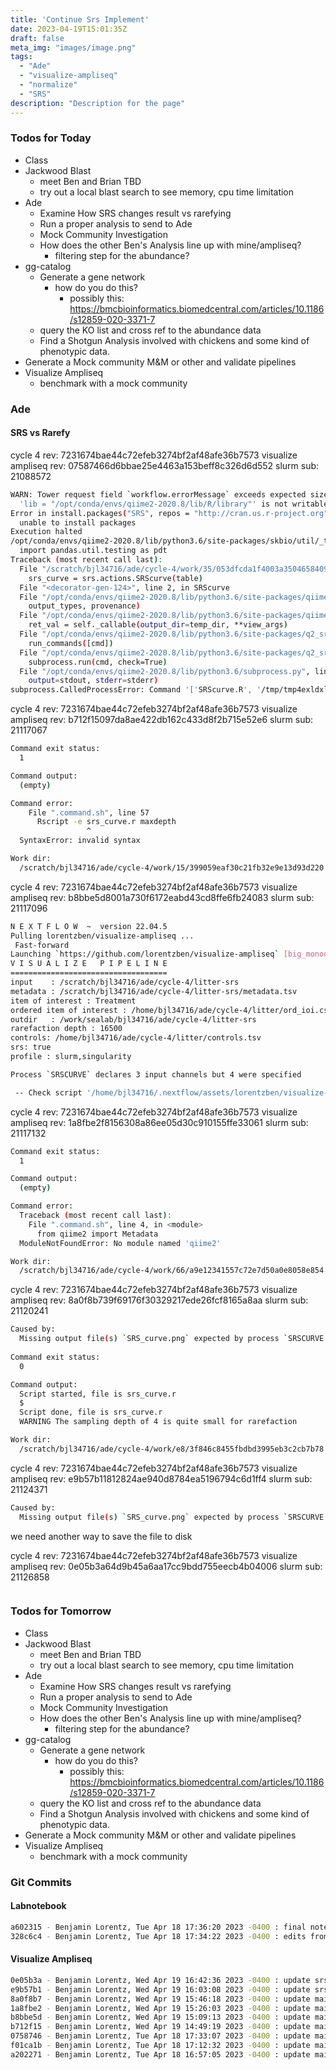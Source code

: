 ```yaml
---
title: 'Continue Srs Implement'
date: 2023-04-19T15:01:35Z
draft: false
meta_img: "images/image.png"
tags:
  - "Ade"
  - "visualize-ampliseq"
  - "normalize"
  - "SRS"
description: "Description for the page"
---
```


### Todos for Today

- Class
- Jackwood Blast
  - meet Ben and Brian TBD
  - try out a local blast search to see memory, cpu time limitation
- Ade
  - Examine How SRS changes result vs rarefying
  - Run a proper analysis to send to Ade
  - Mock Community Investigation
  - How does the other Ben's Analysis line up with mine/ampliseq?
    - filtering step for the abundance?
- gg-catalog
  - Generate a gene network 
    - how do you do this?
      - possibly this: https://bmcbioinformatics.biomedcentral.com/articles/10.1186/s12859-020-3371-7
  - query the KO list and cross ref to the abundance data
  - Find a Shotgun Analysis involved with chickens and some kind of phenotypic data.
- Generate a Mock community M&M or other and validate pipelines
- Visualize Ampliseq
  - benchmark with a mock community
  
### Ade

#### SRS vs Rarefy

cycle 4 rev: 7231674bae44c72efeb3274bf2af48afe36b7573
visualize ampliseq rev: 07587466d6bbae25e4463a153beff8c326d6d552
slurm sub: 21088572

```bash
WARN: Tower request field `workflow.errorMessage` exceeds expected size | offending value: `Warning in install.packages("SRS", repos = "http://cran.us.r-project.org") :
  'lib = "/opt/conda/envs/qiime2-2020.8/lib/R/library"' is not writable
Error in install.packages("SRS", repos = "http://cran.us.r-project.org") :
  unable to install packages
Execution halted
/opt/conda/envs/qiime2-2020.8/lib/python3.6/site-packages/skbio/util/_testing.py:15: FutureWarning: pandas.util.testing is deprecated. Use the functions in the public API at pandas.testing instead.
  import pandas.util.testing as pdt
Traceback (most recent call last):
  File "/scratch/bjl34716/ade/cycle-4/work/35/053dfcda1f4003a350465840929adc/.command.sh", line 62, in <module>
    srs_curve = srs.actions.SRScurve(table)
  File "<decorator-gen-124>", line 2, in SRScurve
  File "/opt/conda/envs/qiime2-2020.8/lib/python3.6/site-packages/qiime2/sdk/action.py", line 245, in bound_callable
    output_types, provenance)
  File "/opt/conda/envs/qiime2-2020.8/lib/python3.6/site-packages/qiime2/sdk/action.py", line 452, in _callable_executor_
    ret_val = self._callable(output_dir=temp_dir, **view_args)
  File "/opt/conda/envs/qiime2-2020.8/lib/python3.6/site-packages/q2_srs/_SRScurve.py", line 53, in SRScurve
    run_commands([cmd])
  File "/opt/conda/envs/qiime2-2020.8/lib/python3.6/site-packages/q2_srs/_SRScurve.py", line 29, in run_commands
    subprocess.run(cmd, check=True)
  File "/opt/conda/envs/qiime2-2020.8/lib/python3.6/subprocess.py", line 438, in run
    output=stdout, stderr=stderr)
subprocess.CalledProcessError: Command '['SRScurve.R', '/tmp/tmp4exldxlh/table.tsv', 'richness', '50', '0', '0', 'False', '10', 'False', 'black', 'red', 'solid', 'longdash', 'False', '/tmp/qiime2-temp-l0ipvzpu']' returned non-zero exit status 1.`, size: 1724 (max: 255)
```

cycle 4 rev: 7231674bae44c72efeb3274bf2af48afe36b7573
visualize ampliseq rev: b712f15097da8ae422db162c433d8f2b715e52e6
slurm sub: 21117067

```bash
Command exit status:
  1

Command output:
  (empty)

Command error:
    File ".command.sh", line 57
      Rscript -e srs_curve.r maxdepth
                 ^
  SyntaxError: invalid syntax

Work dir:
  /scratch/bjl34716/ade/cycle-4/work/15/399059eaf30c21fb32e9e13d93d220
```

cycle 4 rev: 7231674bae44c72efeb3274bf2af48afe36b7573
visualize ampliseq rev: b8bbe5d8001a730f6172eabd43cd8ffe6fb24083
slurm sub: 21117096

```bash
N E X T F L O W  ~  version 22.04.5
Pulling lorentzben/visualize-ampliseq ...
 Fast-forward
Launching `https://github.com/lorentzben/visualize-ampliseq` [big_monod] DSL2 - revision: b8bbe5d800 [srs]
V I S U A L I Z E   P I P E L I N E
===================================
input    : /scratch/bjl34716/ade/cycle-4/litter-srs
metadata : /scratch/bjl34716/ade/cycle-4/litter-srs/metadata.tsv
item of interest : Treatment
ordered item of interest : /home/bjl34716/ade/cycle-4/litter/ord_ioi.csv
outdir   : /work/sealab/bjl34716/ade/cycle-4/litter-srs
rarefaction depth : 16500
controls: /home/bjl34716/ade/cycle-4/litter/controls.tsv
srs: true
profile : slurm,singularity

Process `SRSCURVE` declares 3 input channels but 4 were specified

 -- Check script '/home/bjl34716/.nextflow/assets/lorentzben/visualize-ampliseq/main.nf' at line: 76 or see '.nextflow.log' file for more details
```

cycle 4 rev: 7231674bae44c72efeb3274bf2af48afe36b7573
visualize ampliseq rev: 1a8fbe2f8156308a86ee05d30c910155ffe33061
slurm sub:  21117132

```bash
Command exit status:
  1

Command output:
  (empty)

Command error:
  Traceback (most recent call last):
    File ".command.sh", line 4, in <module>
      from qiime2 import Metadata
  ModuleNotFoundError: No module named 'qiime2'

Work dir:
  /scratch/bjl34716/ade/cycle-4/work/66/a9e12341557c72e7d50a0e8058e854
```

cycle 4 rev: 7231674bae44c72efeb3274bf2af48afe36b7573
visualize ampliseq rev: 8a0f8b739f69176f30329217ede26fcf8165a8aa
slurm sub: 21120241

```bash
Caused by:
  Missing output file(s) `SRS_curve.png` expected by process `SRSCURVE (1)`
  
Command exit status:
  0

Command output:
  Script started, file is srs_curve.r
  $ 
  Script done, file is srs_curve.r
  WARNING The sampling depth of 4 is quite small for rarefaction

Work dir:
  /scratch/bjl34716/ade/cycle-4/work/e8/3f846c8455fbdbd3995eb3c2cb7b78
```

cycle 4 rev: 7231674bae44c72efeb3274bf2af48afe36b7573
visualize ampliseq rev: e9b57b11812824ae940d8784ea5196794c6d1ff4
slurm sub: 21124371

```bash
Caused by:
  Missing output file(s) `SRS_curve.png` expected by process `SRSCURVE (1)`
```

we need another way to save the file to disk

cycle 4 rev: 7231674bae44c72efeb3274bf2af48afe36b7573
visualize ampliseq rev: 0e05b3a64d9b45a6aa17cc9bdd755eecb4b04006
slurm sub: 21126858

```bash
```

### Todos for Tomorrow

- Class
- Jackwood Blast
  - meet Ben and Brian TBD
  - try out a local blast search to see memory, cpu time limitation
- Ade
  - Examine How SRS changes result vs rarefying
  - Run a proper analysis to send to Ade
  - Mock Community Investigation
  - How does the other Ben's Analysis line up with mine/ampliseq?
    - filtering step for the abundance?
- gg-catalog
  - Generate a gene network 
    - how do you do this?
      - possibly this: https://bmcbioinformatics.biomedcentral.com/articles/10.1186/s12859-020-3371-7
  - query the KO list and cross ref to the abundance data
  - Find a Shotgun Analysis involved with chickens and some kind of phenotypic data.
- Generate a Mock community M&M or other and validate pipelines
- Visualize Ampliseq
  - benchmark with a mock community
  
### Git Commits

#### Labnotebook

```bash
a602315 - Benjamin Lorentz, Tue Apr 18 17:36:20 2023 -0400 : final notes for tues
328c6c4 - Benjamin Lorentz, Tue Apr 18 17:34:22 2023 -0400 : edits from tues
```

#### Visualize Ampliseq

```bash
0e05b3a - Benjamin Lorentz, Wed Apr 19 16:42:36 2023 -0400 : update srs curve
e9b57b1 - Benjamin Lorentz, Wed Apr 19 16:03:08 2023 -0400 : update srs_curve.r
8a0f8b7 - Benjamin Lorentz, Wed Apr 19 15:46:18 2023 -0400 : update main.nf
1a8fbe2 - Benjamin Lorentz, Wed Apr 19 15:26:03 2023 -0400 : update main.nf
b8bbe5d - Benjamin Lorentz, Wed Apr 19 15:09:13 2023 -0400 : update main.nf
b712f15 - Benjamin Lorentz, Wed Apr 19 14:49:19 2023 -0400 : update main.nf and add srs_curve.r
0758746 - Benjamin Lorentz, Tue Apr 18 17:33:07 2023 -0400 : update main.nf
f01ca1b - Benjamin Lorentz, Tue Apr 18 17:12:32 2023 -0400 : update main.nf
a202271 - Benjamin Lorentz, Tue Apr 18 16:57:05 2023 -0400 : update main.nf
```
  
